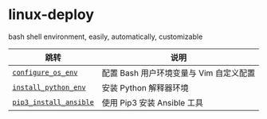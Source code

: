 # linux-deploy
bash shell environment, easily, automatically, customizable

| 跳转 | 说明 |
| --- | --- |
| [`configure_os_env`](https://github.com/PokeyBoa/linux-deploy/tree/master/configure-os-env) | 配置 Bash 用户环境变量与 Vim 自定义配置 |
| [`install_python_env`](https://github.com/PokeyBoa/linux-deploy/tree/master/install-python-env) | 安装 Python 解释器环境 |
| [`pip3_install_ansible`](https://github.com/PokeyBoa/linux-deploy/tree/master/pip3-install-ansible) | 使用 Pip3 安装 Ansible 工具 |
